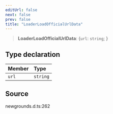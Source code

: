 ```yaml
---
editUrl: false
next: false
prev: false
title: "LoaderLoadOfficialUrlData"
---
```


> **LoaderLoadOfficialUrlData**: \{`url`: `string`;  }

## Type declaration

| Member | Type |
| :------ | :------ |
| `url` | `string` |

## Source

newgrounds.d.ts:262
